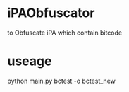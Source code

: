 # iPAObfuscator
to Obfuscate iPA which contain bitcode




# useage
python main.py  bctest -o bctest_new
